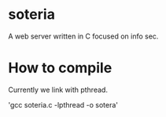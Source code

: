 soteria
=======

A web server written in C focused on info sec.



How to compile
==============

Currently we link with pthread.

'gcc soteria.c -lpthread -o sotera'

